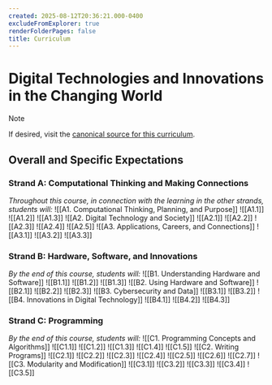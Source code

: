 ```yaml
---
created: 2025-08-12T20:36:21.000-0400
excludeFromExplorer: true
renderFolderPages: false
title: Curriculum
---
```


# Digital Technologies and Innovations in the Changing World
> [!NOTE]
> If desired, visit the [canonical source for this curriculum](https://www.dcp.edu.gov.on.ca/en/curriculum/computer-studies/courses/icd2o/downloads).
## Overall and Specific Expectations
### Strand A: Computational Thinking and Making Connections
*Throughout this course, in connection with the learning in the other strands, students will:*
![[A1. Computational Thinking, Planning, and Purpose]]
![[A1.1]]
![[A1.2]]
![[A1.3]]
![[A2. Digital Technology and Society]]
![[A2.1]]
![[A2.2]]
![[A2.3]]
![[A2.4]]
![[A2.5]]
![[A3. Applications, Careers, and Connections]]
![[A3.1]]
![[A3.2]]
![[A3.3]]
### Strand B: Hardware, Software, and Innovations
*By the end of this course, students will:*
![[B1. Understanding Hardware and Software]]
![[B1.1]]
![[B1.2]]
![[B1.3]]
![[B2. Using Hardware and Software]]
![[B2.1]]
![[B2.2]]
![[B2.3]]
![[B3. Cybersecurity and Data]]
![[B3.1]]
![[B3.2]]
![[B4. Innovations in Digital Technology]]
![[B4.1]]
![[B4.2]]
![[B4.3]]
### Strand C: Programming
*By the end of this course, students will:*
![[C1. Programming Concepts and Algorithms]]
![[C1.1]]
![[C1.2]]
![[C1.3]]
![[C1.4]]
![[C1.5]]
![[C2. Writing Programs]]
![[C2.1]]
![[C2.2]]
![[C2.3]]
![[C2.4]]
![[C2.5]]
![[C2.6]]
![[C2.7]]
![[C3. Modularity and Modification]]
![[C3.1]]
![[C3.2]]
![[C3.3]]
![[C3.4]]
![[C3.5]]